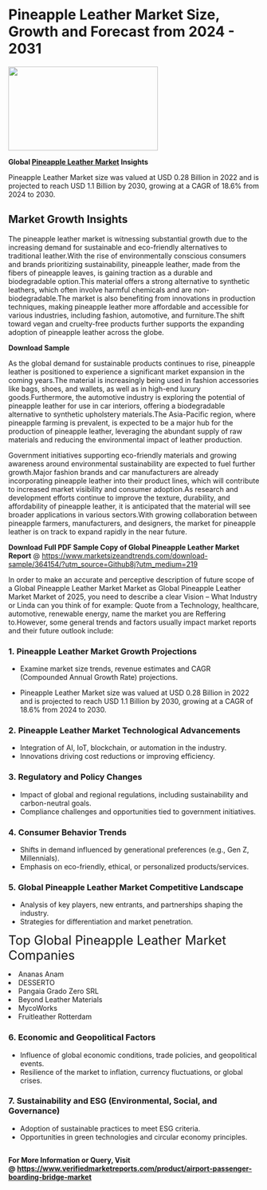 <H1>Pineapple Leather Market Size, Growth and Forecast from 2024 - 2031</H1><img class="aligncenter size-medium wp-image-584254" src="https://thirdeyenews.in/wp-content/uploads/2024/09/Global-Market-Research-300x168.jpeg" alt="" width="300" height="168" /><p><strong>Global&nbsp;<a href="https://www.marketsizeandtrends.com/download-sample/364154/?utm_source=Github8j?utm_medium=219">Pineapple Leather Market</a> Insights</strong></p><p>Pineapple Leather Market size was valued at USD 0.28 Billion in 2022 and is projected to reach USD 1.1 Billion by 2030, growing at a CAGR of 18.6% from 2024 to 2030.</p><p><h2>Market Growth Insights</h2> <p>The pineapple leather market is witnessing substantial growth due to the increasing demand for sustainable and eco-friendly alternatives to traditional leather.With the rise of environmentally conscious consumers and brands prioritizing sustainability, pineapple leather, made from the fibers of pineapple leaves, is gaining traction as a durable and biodegradable option.This material offers a strong alternative to synthetic leathers, which often involve harmful chemicals and are non-biodegradable.The market is also benefiting from innovations in production techniques, making pineapple leather more affordable and accessible for various industries, including fashion, automotive, and furniture.The shift toward vegan and cruelty-free products further supports the expanding adoption of pineapple leather across the globe.</p> <p><strong>Download Sample</strong></p> <p>As the global demand for sustainable products continues to rise, pineapple leather is positioned to experience a significant market expansion in the coming years.The material is increasingly being used in fashion accessories like bags, shoes, and wallets, as well as in high-end luxury goods.Furthermore, the automotive industry is exploring the potential of pineapple leather for use in car interiors, offering a biodegradable alternative to synthetic upholstery materials.The Asia-Pacific region, where pineapple farming is prevalent, is expected to be a major hub for the production of pineapple leather, leveraging the abundant supply of raw materials and reducing the environmental impact of leather production.</p> <p>Government initiatives supporting eco-friendly materials and growing awareness around environmental sustainability are expected to fuel further growth.Major fashion brands and car manufacturers are already incorporating pineapple leather into their product lines, which will contribute to increased market visibility and consumer adoption.As research and development efforts continue to improve the texture, durability, and affordability of pineapple leather, it is anticipated that the material will see broader applications in various sectors.With growing collaboration between pineapple farmers, manufacturers, and designers, the market for pineapple leather is on track to expand rapidly in the near future.</p> <p><span class=""><strong>Download Full PDF Sample Copy of Global Pineapple Leather Market Report</strong> @ <a href="https://www.marketsizeandtrends.com/download-sample/364154/?utm_source=Github8j?utm_medium=219" target="_blank">https://www.marketsizeandtrends.com/download-sample/364154/?utm_source=Github8j?utm_medium=219</a></span></p><p>In order to make an accurate and perceptive description of future scope of a Global&nbsp;Pineapple Leather Market Market as Global&nbsp;Pineapple Leather Market Market of 2025, you need to describe a clear Vision &ndash; What Industry or Linda can you think of for example: Quote from a Technology, healthcare, automotive, renewable energy, name the market you are Reffering to.However, some general trends and factors usually impact market reports and their future outlook include:</p><h3>1.&nbsp;<strong>Pineapple Leather Market Growth Projections</strong></h3><ul><li>Examine market size trends, revenue estimates and CAGR (Compounded Annual Growth Rate) projections.</li><li><p>Pineapple Leather Market size was valued at USD 0.28 Billion in 2022 and is projected to reach USD 1.1 Billion by 2030, growing at a CAGR of 18.6% from 2024 to 2030.</p></li></ul><h3>2.&nbsp;<strong>Pineapple Leather Market Technological Advancements</strong></h3><ul><li>Integration of AI, IoT, blockchain, or automation in the industry.</li><li>Innovations driving cost reductions or improving efficiency.</li></ul><h3>3.&nbsp;<strong>Regulatory and Policy Changes</strong></h3><ul><li>Impact of global and regional regulations, including sustainability and carbon-neutral goals.</li><li>Compliance challenges and opportunities tied to government initiatives.</li></ul><h3>4.&nbsp;<strong>Consumer Behavior Trends</strong></h3><ul><li>Shifts in demand influenced by generational preferences (e.g., Gen Z, Millennials).</li><li>Emphasis on eco-friendly, ethical, or personalized products/services.</li></ul><h3>5.&nbsp;<strong>Global Pineapple Leather Market Competitive Landscape</strong></h3><ul><li>Analysis of key players, new entrants, and partnerships shaping the industry.</li><li>Strategies for differentiation and market penetration.</li></ul><p data-pm-slice="1 1 []"><span style="color: inherit; font-family: inherit; font-size: 25px;">Top Global Pineapple Leather Market Companies</span></p><div class="" data-test-id=""><p><li>Ananas Anam</li><li> DESSERTO</li><li> Pangaia Grado Zero SRL</li><li> Beyond Leather Materials</li><li> MycoWorks</li><li> Fruitleather Rotterdam</li></p></div><h3>6.&nbsp;<strong>Economic and Geopolitical Factors</strong></h3><ul><li>Influence of global economic conditions, trade policies, and geopolitical events.</li><li>Resilience of the market to inflation, currency fluctuations, or global crises.</li></ul><h3>7.&nbsp;<strong>Sustainability and ESG (Environmental, Social, and Governance)</strong></h3><ul><li>Adoption of sustainable practices to meet ESG criteria.</li><li>Opportunities in green technologies and circular economy principles.</li></ul><h2><strong style="font-size: 14px;">For More Information or Query, Visit @&nbsp;</strong><a style="background-color: #ffffff; font-size: 14px;" href="https://www.marketsizeandtrends.com/report/pineapple-leather-market/" target="_blank">https://www.verifiedmarketreports.com/product/airport-passenger-boarding-bridge-market</a></h2>